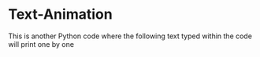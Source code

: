 # Text-Animation
This is another Python code where the following text typed within the code will print one by one
